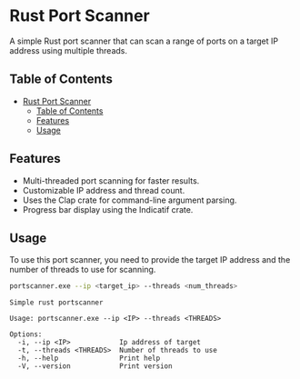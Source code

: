 # Rust Port Scanner

A simple Rust port scanner that can scan a range of ports on a target IP address using multiple threads.

## Table of Contents

- [Rust Port Scanner](#rust-port-scanner)
  - [Table of Contents](#table-of-contents)
  - [Features](#features)
  - [Usage](#usage)

## Features

- Multi-threaded port scanning for faster results.
- Customizable IP address and thread count.
- Uses the Clap crate for command-line argument parsing.
- Progress bar display using the Indicatif crate.

## Usage

To use this port scanner, you need to provide the target IP address and the number of threads to use for scanning.

```bash
portscanner.exe --ip <target_ip> --threads <num_threads>
```

```
Simple rust portscanner

Usage: portscanner.exe --ip <IP> --threads <THREADS>

Options:
  -i, --ip <IP>            Ip address of target
  -t, --threads <THREADS>  Number of threads to use
  -h, --help               Print help
  -V, --version            Print version
  ```